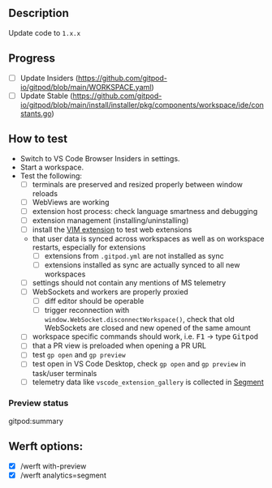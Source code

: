 ## Description
Update code to `1.x.x`

## Progress

- [ ] Update Insiders  (https://github.com/gitpod-io/gitpod/blob/main/WORKSPACE.yaml)
- [ ] Update Stable (https://github.com/gitpod-io/gitpod/blob/main/install/installer/pkg/components/workspace/ide/constants.go)

## How to test

- Switch to VS Code Browser Insiders in settings.
- Start a workspace.
- Test the following:
  - [ ] terminals are preserved and resized properly between window reloads
  - [ ] WebViews are working
  - [ ] extension host process: check language smartness and debugging 
  - [ ] extension management (installing/uninstalling)
  - [ ] install the [VIM extension](https://open-vsx.org/extension/vscodevim/vim) to test web extensions
  - that user data is synced across workspaces as well as on workspace restarts, especially for extensions
     - [ ] extensions from `.gitpod.yml` are not installed as sync
     - [ ] extensions installed as sync are actually synced to all new workspaces
  - [ ] settings should not contain any mentions of MS telemetry
  - [ ] WebSockets and workers are properly proxied
     - [ ] diff editor should be operable
     - [ ] trigger reconnection with `window.WebSocket.disconnectWorkspace()`, check that old WebSockets are closed and new opened of the same amount
  - [ ] workspace specific commands should work, i.e. <kbd>F1</kbd> → type <kbd>Gitpod</kbd>
  - [ ] that a PR view is preloaded when opening a PR URL
  - [ ] test `gp open` and `gp preview`
  - [ ] test open in VS Code Desktop, check `gp open` and `gp preview` in task/user terminals
  - [ ] telemetry data like `vscode_extension_gallery` is collected in [Segment](https://app.segment.com/gitpod/sources/staging_trusted/debugger)

### Preview status
gitpod:summary

## Werft options:

- [x] /werft with-preview
- [x] /werft analytics=segment
